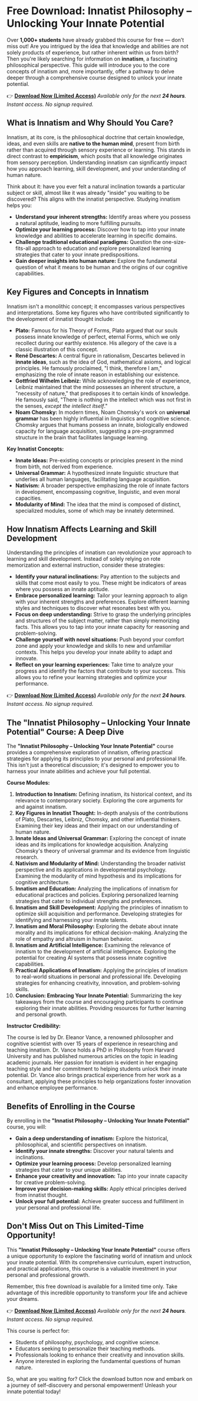 # Free Download: Innatist Philosophy – Unlocking Your Innate Potential

Over **1,000+ students** have already grabbed this course for free — don’t miss out! Are you intrigued by the idea that knowledge and abilities are not solely products of experience, but rather inherent within us from birth? Then you're likely searching for information on **innatism**, a fascinating philosophical perspective. This guide will introduce you to the core concepts of innatism and, more importantly, offer a pathway to delve deeper through a comprehensive course designed to unlock your innate potential.

👉 [**Download Now (Limited Access)**](https://udemywork.com/innatist)
_Available only for the next **24 hours**. Instant access. No signup required._

## What is Innatism and Why Should You Care?

Innatism, at its core, is the philosophical doctrine that certain knowledge, ideas, and even skills are **native to the human mind**, present from birth rather than acquired through sensory experience or learning. This stands in direct contrast to **empiricism**, which posits that all knowledge originates from sensory perception. Understanding innatism can significantly impact how you approach learning, skill development, and your understanding of human nature.

Think about it: have you ever felt a natural inclination towards a particular subject or skill, almost like it was already "inside" you waiting to be discovered? This aligns with the innatist perspective. Studying innatism helps you:

*   **Understand your inherent strengths:** Identify areas where you possess a natural aptitude, leading to more fulfilling pursuits.
*   **Optimize your learning process:** Discover how to tap into your innate knowledge and abilities to accelerate learning in specific domains.
*   **Challenge traditional educational paradigms:** Question the one-size-fits-all approach to education and explore personalized learning strategies that cater to your innate predispositions.
*   **Gain deeper insights into human nature:** Explore the fundamental question of what it means to be human and the origins of our cognitive capabilities.

## Key Figures and Concepts in Innatism

Innatism isn't a monolithic concept; it encompasses various perspectives and interpretations. Some key figures who have contributed significantly to the development of innatist thought include:

*   **Plato:** Famous for his Theory of Forms, Plato argued that our souls possess innate knowledge of perfect, eternal Forms, which we only recollect during our earthly existence. His allegory of the cave is a classic illustration of this concept.
*   **René Descartes:** A central figure in rationalism, Descartes believed in **innate ideas**, such as the idea of God, mathematical axioms, and logical principles. He famously proclaimed, "I think, therefore I am," emphasizing the role of innate reason in establishing our existence.
*   **Gottfried Wilhelm Leibniz:** While acknowledging the role of experience, Leibniz maintained that the mind possesses an inherent structure, a "necessity of nature," that predisposes it to certain kinds of knowledge. He famously said, "There is nothing in the intellect which was not first in the senses, *except the intellect itself*."
*   **Noam Chomsky:** In modern times, Noam Chomsky's work on **universal grammar** has been highly influential in linguistics and cognitive science. Chomsky argues that humans possess an innate, biologically endowed capacity for language acquisition, suggesting a pre-programmed structure in the brain that facilitates language learning.

**Key Innatist Concepts:**

*   **Innate Ideas:** Pre-existing concepts or principles present in the mind from birth, not derived from experience.
*   **Universal Grammar:** A hypothesized innate linguistic structure that underlies all human languages, facilitating language acquisition.
*   **Nativism:** A broader perspective emphasizing the role of innate factors in development, encompassing cognitive, linguistic, and even moral capacities.
*   **Modularity of Mind:** The idea that the mind is composed of distinct, specialized modules, some of which may be innately determined.

## How Innatism Affects Learning and Skill Development

Understanding the principles of innatism can revolutionize your approach to learning and skill development. Instead of solely relying on rote memorization and external instruction, consider these strategies:

*   **Identify your natural inclinations:** Pay attention to the subjects and skills that come most easily to you. These might be indicators of areas where you possess an innate aptitude.
*   **Embrace personalized learning:** Tailor your learning approach to align with your inherent strengths and preferences. Explore different learning styles and techniques to discover what resonates best with you.
*   **Focus on deep understanding:** Strive to grasp the underlying principles and structures of the subject matter, rather than simply memorizing facts. This allows you to tap into your innate capacity for reasoning and problem-solving.
*   **Challenge yourself with novel situations:** Push beyond your comfort zone and apply your knowledge and skills to new and unfamiliar contexts. This helps you develop your innate ability to adapt and innovate.
*   **Reflect on your learning experiences:** Take time to analyze your progress and identify the factors that contribute to your success. This allows you to refine your learning strategies and optimize your performance.

👉 [**Download Now (Limited Access)**](https://udemywork.com/innatist)
_Available only for the next **24 hours**. Instant access. No signup required._

## The "Innatist Philosophy – Unlocking Your Innate Potential" Course: A Deep Dive

The **"Innatist Philosophy – Unlocking Your Innate Potential"** course provides a comprehensive exploration of innatism, offering practical strategies for applying its principles to your personal and professional life. This isn't just a theoretical discussion; it's designed to empower you to harness your innate abilities and achieve your full potential.

**Course Modules:**

1.  **Introduction to Innatism:** Defining innatism, its historical context, and its relevance to contemporary society. Exploring the core arguments for and against innatism.
2.  **Key Figures in Innatist Thought:** In-depth analysis of the contributions of Plato, Descartes, Leibniz, Chomsky, and other influential thinkers. Examining their key ideas and their impact on our understanding of human nature.
3.  **Innate Ideas and Universal Grammar:** Exploring the concept of innate ideas and its implications for knowledge acquisition. Analyzing Chomsky's theory of universal grammar and its evidence from linguistic research.
4.  **Nativism and Modularity of Mind:** Understanding the broader nativist perspective and its applications in developmental psychology. Examining the modularity of mind hypothesis and its implications for cognitive architecture.
5.  **Innatism and Education:** Analyzing the implications of innatism for educational practices and policies. Exploring personalized learning strategies that cater to individual strengths and preferences.
6.  **Innatism and Skill Development:** Applying the principles of innatism to optimize skill acquisition and performance. Developing strategies for identifying and harnessing your innate talents.
7.  **Innatism and Moral Philosophy:** Exploring the debate about innate morality and its implications for ethical decision-making. Analyzing the role of empathy and altruism in human behavior.
8.  **Innatism and Artificial Intelligence:** Examining the relevance of innatism to the development of artificial intelligence. Exploring the potential for creating AI systems that possess innate cognitive capabilities.
9.  **Practical Applications of Innatism:** Applying the principles of innatism to real-world situations in personal and professional life. Developing strategies for enhancing creativity, innovation, and problem-solving skills.
10. **Conclusion: Embracing Your Innate Potential:** Summarizing the key takeaways from the course and encouraging participants to continue exploring their innate abilities. Providing resources for further learning and personal growth.

**Instructor Credibility:**

The course is led by Dr. Eleanor Vance, a renowned philosopher and cognitive scientist with over 15 years of experience in researching and teaching innatism. Dr. Vance holds a PhD in Philosophy from Harvard University and has published numerous articles on the topic in leading academic journals. Her passion for innatism is evident in her engaging teaching style and her commitment to helping students unlock their innate potential. Dr. Vance also brings practical experience from her work as a consultant, applying these principles to help organizations foster innovation and enhance employee performance.

## Benefits of Enrolling in the Course

By enrolling in the **"Innatist Philosophy – Unlocking Your Innate Potential"** course, you will:

*   **Gain a deep understanding of innatism:** Explore the historical, philosophical, and scientific perspectives on innatism.
*   **Identify your innate strengths:** Discover your natural talents and inclinations.
*   **Optimize your learning process:** Develop personalized learning strategies that cater to your unique abilities.
*   **Enhance your creativity and innovation:** Tap into your innate capacity for creative problem-solving.
*   **Improve your decision-making skills:** Apply ethical principles derived from innatist thought.
*   **Unlock your full potential:** Achieve greater success and fulfillment in your personal and professional life.

## Don't Miss Out on This Limited-Time Opportunity!

This **"Innatist Philosophy – Unlocking Your Innate Potential"** course offers a unique opportunity to explore the fascinating world of innatism and unlock your innate potential. With its comprehensive curriculum, expert instruction, and practical applications, this course is a valuable investment in your personal and professional growth.

Remember, this free download is available for a limited time only. Take advantage of this incredible opportunity to transform your life and achieve your dreams.

👉 [**Download Now (Limited Access)**](https://udemywork.com/innatist)
_Available only for the next **24 hours**. Instant access. No signup required._

This course is perfect for:

*   Students of philosophy, psychology, and cognitive science.
*   Educators seeking to personalize their teaching methods.
*   Professionals looking to enhance their creativity and innovation skills.
*   Anyone interested in exploring the fundamental questions of human nature.

So, what are you waiting for? Click the download button now and embark on a journey of self-discovery and personal empowerment! Unleash your innate potential today!

